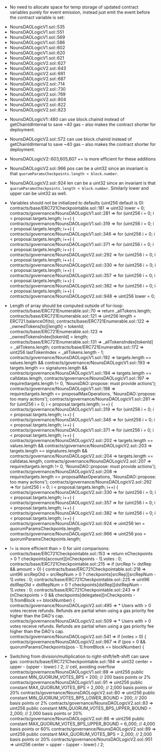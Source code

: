 * No need to allocate space for temp storage of updated contract variables purely for event emission, instead just emit the event before the contract variable is set:

- NounsDAOLogicV1.sol::535
- NounsDAOLogicV1.sol::551
- NounsDAOLogicV1.sol::569
- NounsDAOLogicV1.sol::586
- NounsDAOLogicV1.sol::602
- NounsDAOLogicV1.sol::620
- NounsDAOLogicV1.sol::621
- NounsDAOLogicV2.sol::627
- NounsDAOLogicV2.sol::643
- NounsDAOLogicV2.sol::661
- NounsDAOLogicV2.sol::687
- NounsDAOLogicV2.sol::714
- NounsDAOLogicV2.sol::730
- NounsDAOLogicV2.sol::769
- NounsDAOLogicV2.sol::804
- NounsDAOLogicV2.sol::822
- NounsDAOLogicV2.sol::823

* NounsDAOLogicV1::480 can use block.chainid instead of getChainIdInternal to save ~40 gas – also makes the contract shorter for deployment.

* NounsDAOLogicV2.sol::572 can use block.chainid instead of getChainIdInternal to save ~40 gas – also makes the contract shorter for deployment.


* NounsDAOLogicV2::603,605,607 += is more efficient for these additions


* NounsDAOLogicV2.sol::966 pos can be a uint32 since an invariant is that `quorumParamsCheckpoints.length < block.number`.
* NounsDAOLogicV2.sol::924 len can be a uint32 since an invariant is that `quorumParamsCheckpoints.length < block.number`. Similarly lower and upper can be uint32 as well.

* Variables should not be initialized to defaults (uint256 default is 0):
  contracts/base/ERC721Checkpointable.sol::181 => uint32 lower = 0;
  contracts/governance/NounsDAOLogicV1.sol::281 => for (uint256 i = 0; i < proposal.targets.length; i++) {
  contracts/governance/NounsDAOLogicV1.sol::319 => for (uint256 i = 0; i < proposal.targets.length; i++) {
  contracts/governance/NounsDAOLogicV1.sol::346 => for (uint256 i = 0; i < proposal.targets.length; i++) {
  contracts/governance/NounsDAOLogicV1.sol::371 => for (uint256 i = 0; i < proposal.targets.length; i++) {
  contracts/governance/NounsDAOLogicV2.sol::292 => for (uint256 i = 0; i < proposal.targets.length; i++) {
  contracts/governance/NounsDAOLogicV2.sol::330 => for (uint256 i = 0; i < proposal.targets.length; i++) {
  contracts/governance/NounsDAOLogicV2.sol::357 => for (uint256 i = 0; i < proposal.targets.length; i++) {
  contracts/governance/NounsDAOLogicV2.sol::382 => for (uint256 i = 0; i < proposal.targets.length; i++) {
  contracts/governance/NounsDAOLogicV2.sol::948 => uint256 lower = 0;

 * Length of array should be computed outside of for-loop:
  contracts/base/ERC721Enumerable.sol::70 => return _allTokens.length;
  contracts/base/ERC721Enumerable.sol::121 => uint256 length = ERC721.balanceOf(to);
  contracts/base/ERC721Enumerable.sol::122 => _ownedTokens[to][length] = tokenId;
  contracts/base/ERC721Enumerable.sol::123 => _ownedTokensIndex[tokenId] = length;
  contracts/base/ERC721Enumerable.sol::131 => _allTokensIndex[tokenId] = _allTokens.length;
  contracts/base/ERC721Enumerable.sol::172 => uint256 lastTokenIndex = _allTokens.length - 1;
  contracts/governance/NounsDAOLogicV1.sol::192 => targets.length == values.length &&
  contracts/governance/NounsDAOLogicV1.sol::193 => targets.length == signatures.length &&
  contracts/governance/NounsDAOLogicV1.sol::194 => targets.length == calldatas.length,
  contracts/governance/NounsDAOLogicV1.sol::197 => require(targets.length != 0, 'NounsDAO::propose: must provide actions');
  contracts/governance/NounsDAOLogicV1.sol::198 => require(targets.length <= proposalMaxOperations, 'NounsDAO::propose: too many actions');
  contracts/governance/NounsDAOLogicV1.sol::281 => for (uint256 i = 0; i < proposal.targets.length; i++) {
  contracts/governance/NounsDAOLogicV1.sol::319 => for (uint256 i = 0; i < proposal.targets.length; i++) {
  contracts/governance/NounsDAOLogicV1.sol::346 => for (uint256 i = 0; i < proposal.targets.length; i++) {
  contracts/governance/NounsDAOLogicV1.sol::371 => for (uint256 i = 0; i < proposal.targets.length; i++) {
  contracts/governance/NounsDAOLogicV2.sol::202 => targets.length == values.length &&
  contracts/governance/NounsDAOLogicV2.sol::203 => targets.length == signatures.length &&
  contracts/governance/NounsDAOLogicV2.sol::204 => targets.length == calldatas.length,
  contracts/governance/NounsDAOLogicV2.sol::207 => require(targets.length != 0, 'NounsDAO::propose: must provide actions');
  contracts/governance/NounsDAOLogicV2.sol::208 => require(targets.length <= proposalMaxOperations, 'NounsDAO::propose: too many actions');
  contracts/governance/NounsDAOLogicV2.sol::292 => for (uint256 i = 0; i < proposal.targets.length; i++) {
  contracts/governance/NounsDAOLogicV2.sol::330 => for (uint256 i = 0; i < proposal.targets.length; i++) {
  contracts/governance/NounsDAOLogicV2.sol::357 => for (uint256 i = 0; i < proposal.targets.length; i++) {
  contracts/governance/NounsDAOLogicV2.sol::382 => for (uint256 i = 0; i < proposal.targets.length; i++) {
  contracts/governance/NounsDAOLogicV2.sol::924 => uint256 len = quorumParamsCheckpoints.length;
  contracts/governance/NounsDAOLogicV2.sol::966 => uint256 pos = quorumParamsCheckpoints.length;

* != is more efficient than > 0 for uint comparisons:
  contracts/base/ERC721Checkpointable.sol::153 => return nCheckpoints > 0 ? checkpoints[account][nCheckpoints - 1].votes : 0;
  contracts/base/ERC721Checkpointable.sol::215 => if (srcRep != dstRep && amount > 0) {
  contracts/base/ERC721Checkpointable.sol::218 => uint96 srcRepOld = srcRepNum > 0 ? checkpoints[srcRep][srcRepNum - 1].votes : 0;
  contracts/base/ERC721Checkpointable.sol::225 => uint96 dstRepOld = dstRepNum > 0 ? checkpoints[dstRep][dstRepNum - 1].votes : 0;
  contracts/base/ERC721Checkpointable.sol::243 => if (nCheckpoints > 0 && checkpoints[delegatee][nCheckpoints - 1].fromBlock == blockNumber) {
  contracts/governance/NounsDAOLogicV2.sol::495 => * Users with > 0 votes receive refunds. Refunds are partial when using a gas priority fee higher than the DAO's cap.
  contracts/governance/NounsDAOLogicV2.sol::509 => * Users with > 0 votes receive refunds. Refunds are partial when using a gas priority fee higher than the DAO's cap.
  contracts/governance/NounsDAOLogicV2.sol::541 => if (votes > 0) {
  contracts/governance/NounsDAOLogicV2.sol::967 => if (pos > 0 && quorumParamsCheckpoints[pos - 1].fromBlock == blockNumber) {

* Switching from division/multiplication to right-shift/left-shift can save gas:
  contracts/base/ERC721Checkpointable.sol::184 => uint32 center = upper - (upper - lower) / 2; // ceil, avoiding overflow
  contracts/governance/NounsDAOLogicV1.sol::88 => uint256 public constant MIN_QUORUM_VOTES_BPS = 200; // 200 basis points or 2%
  contracts/governance/NounsDAOLogicV1.sol::91 => uint256 public constant MAX_QUORUM_VOTES_BPS = 2_000; // 2,000 basis points or 20%
  contracts/governance/NounsDAOLogicV2.sol::80 => uint256 public constant MIN_QUORUM_VOTES_BPS_LOWER_BOUND = 200; // 200 basis points or 2%
  contracts/governance/NounsDAOLogicV2.sol::83 => uint256 public constant MIN_QUORUM_VOTES_BPS_UPPER_BOUND = 2_000; // 2,000 basis points or 20%
  contracts/governance/NounsDAOLogicV2.sol::86 => uint256 public constant MAX_QUORUM_VOTES_BPS_UPPER_BOUND = 6_000; // 4,000 basis points or 60%
  contracts/governance/NounsDAOLogicV2.sol::89 => uint256 public constant MAX_QUORUM_VOTES_BPS = 2_000; // 2,000 basis points or 20%
  contracts/governance/NounsDAOLogicV2.sol::951 => uint256 center = upper - (upper - lower) / 2;
